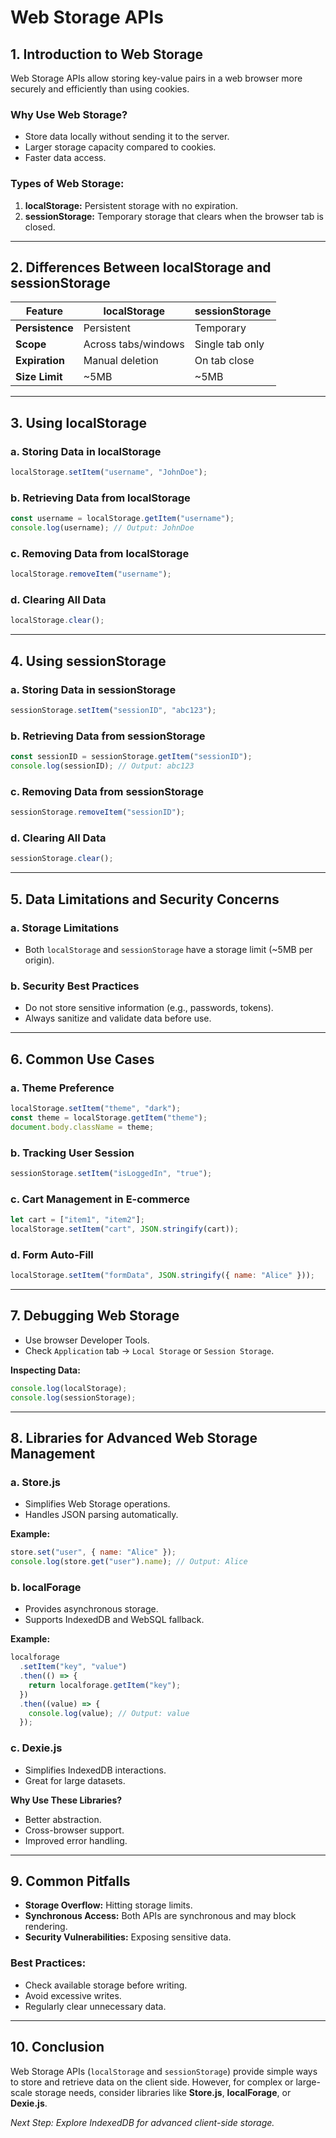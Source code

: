 # Web Storage APIs

## 1. Introduction to Web Storage

Web Storage APIs allow storing key-value pairs in a web browser more securely and efficiently than using cookies.

### Why Use Web Storage?

- Store data locally without sending it to the server.
- Larger storage capacity compared to cookies.
- Faster data access.

### Types of Web Storage:

1. **localStorage:** Persistent storage with no expiration.
2. **sessionStorage:** Temporary storage that clears when the browser tab is closed.

---

## 2. Differences Between localStorage and sessionStorage

| Feature         | localStorage        | sessionStorage  |
| --------------- | ------------------- | --------------- |
| **Persistence** | Persistent          | Temporary       |
| **Scope**       | Across tabs/windows | Single tab only |
| **Expiration**  | Manual deletion     | On tab close    |
| **Size Limit**  | ~5MB                | ~5MB            |

---

## 3. Using localStorage

### a. Storing Data in localStorage

```javascript
localStorage.setItem("username", "JohnDoe");
```

### b. Retrieving Data from localStorage

```javascript
const username = localStorage.getItem("username");
console.log(username); // Output: JohnDoe
```

### c. Removing Data from localStorage

```javascript
localStorage.removeItem("username");
```

### d. Clearing All Data

```javascript
localStorage.clear();
```

---

## 4. Using sessionStorage

### a. Storing Data in sessionStorage

```javascript
sessionStorage.setItem("sessionID", "abc123");
```

### b. Retrieving Data from sessionStorage

```javascript
const sessionID = sessionStorage.getItem("sessionID");
console.log(sessionID); // Output: abc123
```

### c. Removing Data from sessionStorage

```javascript
sessionStorage.removeItem("sessionID");
```

### d. Clearing All Data

```javascript
sessionStorage.clear();
```

---

## 5. Data Limitations and Security Concerns

### a. Storage Limitations

- Both `localStorage` and `sessionStorage` have a storage limit (~5MB per origin).

### b. Security Best Practices

- Do not store sensitive information (e.g., passwords, tokens).
- Always sanitize and validate data before use.

---

## 6. Common Use Cases

### a. Theme Preference

```javascript
localStorage.setItem("theme", "dark");
const theme = localStorage.getItem("theme");
document.body.className = theme;
```

### b. Tracking User Session

```javascript
sessionStorage.setItem("isLoggedIn", "true");
```

### c. Cart Management in E-commerce

```javascript
let cart = ["item1", "item2"];
localStorage.setItem("cart", JSON.stringify(cart));
```

### d. Form Auto-Fill

```javascript
localStorage.setItem("formData", JSON.stringify({ name: "Alice" }));
```

---

## 7. Debugging Web Storage

- Use browser Developer Tools.
- Check `Application` tab → `Local Storage` or `Session Storage`.

**Inspecting Data:**

```javascript
console.log(localStorage);
console.log(sessionStorage);
```

---

## 8. Libraries for Advanced Web Storage Management

### a. **Store.js**

- Simplifies Web Storage operations.
- Handles JSON parsing automatically.

**Example:**

```javascript
store.set("user", { name: "Alice" });
console.log(store.get("user").name); // Output: Alice
```

### b. **localForage**

- Provides asynchronous storage.
- Supports IndexedDB and WebSQL fallback.

**Example:**

```javascript
localforage
  .setItem("key", "value")
  .then(() => {
    return localforage.getItem("key");
  })
  .then((value) => {
    console.log(value); // Output: value
  });
```

### c. **Dexie.js**

- Simplifies IndexedDB interactions.
- Great for large datasets.

**Why Use These Libraries?**

- Better abstraction.
- Cross-browser support.
- Improved error handling.

---

## 9. Common Pitfalls

- **Storage Overflow:** Hitting storage limits.
- **Synchronous Access:** Both APIs are synchronous and may block rendering.
- **Security Vulnerabilities:** Exposing sensitive data.

### Best Practices:

- Check available storage before writing.
- Avoid excessive writes.
- Regularly clear unnecessary data.

---

## 10. Conclusion

Web Storage APIs (`localStorage` and `sessionStorage`) provide simple ways to store and retrieve data on the client side. However, for complex or large-scale storage needs, consider libraries like **Store.js**, **localForage**, or **Dexie.js**.

_Next Step: Explore IndexedDB for advanced client-side storage._

